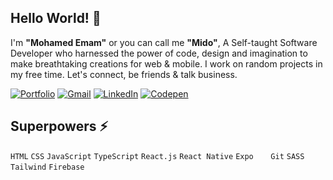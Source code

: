 ## Hello World! 👋
I'm **"Mohamed Emam"** or you can call me **"Mido"**, A Self-taught Software Developer who harnessed the power of code, design and imagination to make breathtaking creations for web & mobile. I work on random projects in my free time. Let's connect, be friends & talk business.

[![Portfolio](https://skillicons.dev/icons?i=mastodon)](https://www.codedmohamed.com)
[![Gmail](https://skillicons.dev/icons?i=gmail)](mailto:codedmohamed@gmail.com)
[![LinkedIn](https://skillicons.dev/icons?i=linkedin)](https://www.linkedin.com/in/codedmohamed)
[![Codepen](https://skillicons.dev/icons?i=codepen)](https://codepen.io/codedmohamed)

<!---
[![Portfolio](https://img.shields.io/badge/Portfolio-purple?style=for-the-badge&logo=mastodon&logoColor=white)](https://www.codedmohamed.com)
[![Gmail](https://img.shields.io/badge/Gmail-red?style=for-the-badge&logo=gmail&logoColor=white)](mailto:codedmohamed@gmail.com)
[![LinkedIn](https://img.shields.io/badge/LinkedIn-blue?style=for-the-badge&logo=linkedin&logoColor=white)](https://www.linkedin.com/in/codedmohamed)
[![CodePen](https://img.shields.io/badge/CodePen-black?style=for-the-badge&logo=codepen&logoColor=white)](https://codepen.io/codedmohamed)
--->

## Superpowers ⚡
`HTML` `CSS` `JavaScript` `TypeScript` `React.js` `React Native` `Expo` &nbsp;&nbsp;&nbsp;&nbsp;&nbsp; `Git` `SASS` `Tailwind` `Firebase`




